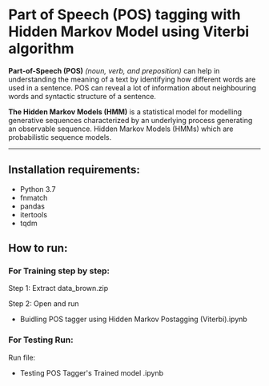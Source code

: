 # Part of Speech (POS) tagging with Hidden Markov Model using Viterbi algorithm

**Part-of-Speech (POS)** _(noun, verb, and preposition)_ can help in understanding the meaning of a text by identifying how different words are used in a sentence. POS can reveal a lot of information about neighbouring words and syntactic structure of a sentence.

**The Hidden Markov Models (HMM)** is a statistical model for modelling generative sequences characterized by an underlying process generating an observable sequence. Hidden Markov Models (HMMs) which are probabilistic sequence models.

---

## Installation requirements:
- Python 3.7
- fnmatch
- pandas
- itertools
- tqdm

## How to run:

### For Training step by step:

Step 1: Extract data_brown.zip

Step 2: Open and run
- Buidling POS tagger using Hidden Markov Postagging (Viterbi).ipynb

### For Testing Run: 
Run file: 
- Testing POS Tagger's Trained model .ipynb

